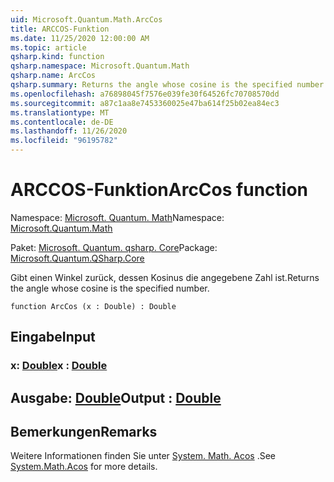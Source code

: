 ```yaml
---
uid: Microsoft.Quantum.Math.ArcCos
title: ARCCOS-Funktion
ms.date: 11/25/2020 12:00:00 AM
ms.topic: article
qsharp.kind: function
qsharp.namespace: Microsoft.Quantum.Math
qsharp.name: ArcCos
qsharp.summary: Returns the angle whose cosine is the specified number.
ms.openlocfilehash: a76898045f7576e039fe30f64526fc70708570dd
ms.sourcegitcommit: a87c1aa8e7453360025e47ba614f25b02ea84ec3
ms.translationtype: MT
ms.contentlocale: de-DE
ms.lasthandoff: 11/26/2020
ms.locfileid: "96195782"
---
```

# <a name="arccos-function"></a><span data-ttu-id="11723-102">ARCCOS-Funktion</span><span class="sxs-lookup"><span data-stu-id="11723-102">ArcCos function</span></span>

<span data-ttu-id="11723-103">Namespace: [Microsoft. Quantum. Math](xref:Microsoft.Quantum.Math)</span><span class="sxs-lookup"><span data-stu-id="11723-103">Namespace: [Microsoft.Quantum.Math](xref:Microsoft.Quantum.Math)</span></span>

<span data-ttu-id="11723-104">Paket: [Microsoft. Quantum. qsharp. Core](https://nuget.org/packages/Microsoft.Quantum.QSharp.Core)</span><span class="sxs-lookup"><span data-stu-id="11723-104">Package: [Microsoft.Quantum.QSharp.Core](https://nuget.org/packages/Microsoft.Quantum.QSharp.Core)</span></span>


<span data-ttu-id="11723-105">Gibt einen Winkel zurück, dessen Kosinus die angegebene Zahl ist.</span><span class="sxs-lookup"><span data-stu-id="11723-105">Returns the angle whose cosine is the specified number.</span></span>

```qsharp
function ArcCos (x : Double) : Double
```


## <a name="input"></a><span data-ttu-id="11723-106">Eingabe</span><span class="sxs-lookup"><span data-stu-id="11723-106">Input</span></span>

### <a name="x--double"></a><span data-ttu-id="11723-107">x: [Double](xref:microsoft.quantum.lang-ref.double)</span><span class="sxs-lookup"><span data-stu-id="11723-107">x : [Double](xref:microsoft.quantum.lang-ref.double)</span></span>





## <a name="output--double"></a><span data-ttu-id="11723-108">Ausgabe: [Double](xref:microsoft.quantum.lang-ref.double)</span><span class="sxs-lookup"><span data-stu-id="11723-108">Output : [Double](xref:microsoft.quantum.lang-ref.double)</span></span>



## <a name="remarks"></a><span data-ttu-id="11723-109">Bemerkungen</span><span class="sxs-lookup"><span data-stu-id="11723-109">Remarks</span></span>

<span data-ttu-id="11723-110">Weitere Informationen finden Sie unter [System. Math. Acos](https://docs.microsoft.com/dotnet/api/system.math.acos) .</span><span class="sxs-lookup"><span data-stu-id="11723-110">See [System.Math.Acos](https://docs.microsoft.com/dotnet/api/system.math.acos) for more details.</span></span>